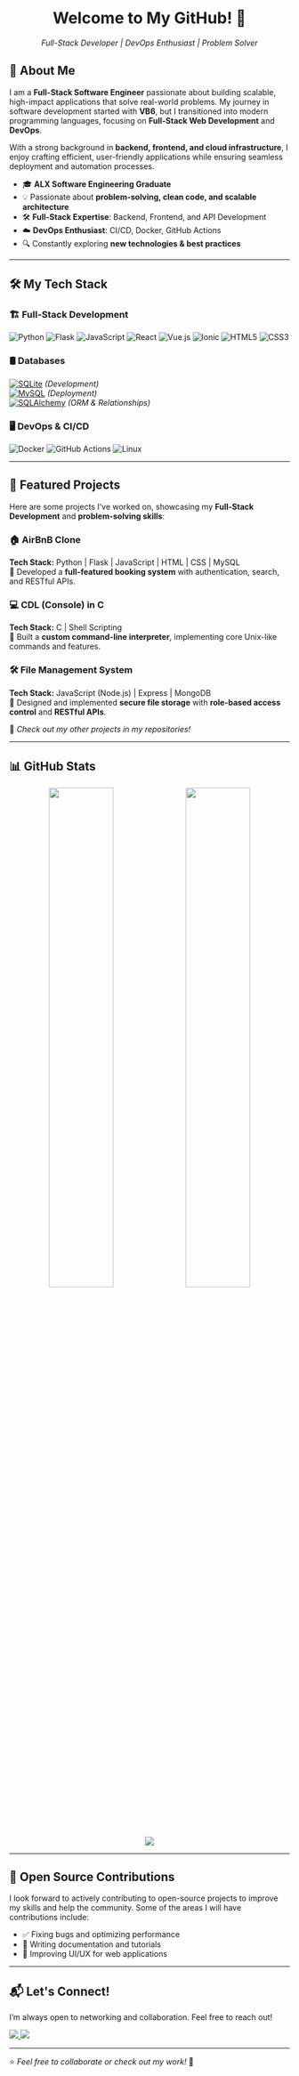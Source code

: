 <!-- Header -->
<h1 align="center">Welcome to My GitHub! 👋</h1>
<p align="center">
  <i>Full-Stack Developer | DevOps Enthusiast | Problem Solver</i>
</p>

<!-- About Me Section -->
## 🚀 About Me  
I am a **Full-Stack Software Engineer** passionate about building scalable, high-impact applications that solve real-world problems. My journey in software development started with **VB6**, but I transitioned into modern programming languages, focusing on **Full-Stack Web Development** and **DevOps**.  

With a strong background in **backend, frontend, and cloud infrastructure**, I enjoy crafting efficient, user-friendly applications while ensuring seamless deployment and automation processes.

- 🎓 **ALX Software Engineering Graduate**  
- 💡 Passionate about **problem-solving, clean code, and scalable architecture**  
- 🛠️ **Full-Stack Expertise**: Backend, Frontend, and API Development  
- ☁️ **DevOps Enthusiast**: CI/CD, Docker, GitHub Actions  
- 🔍 Constantly exploring **new technologies & best practices**  

---

<!-- Tech Stack Section -->
## 🛠️ My Tech Stack  

### 🏗️ Full-Stack Development  
![Python](https://img.shields.io/badge/Python-3776AB?style=for-the-badge&logo=python&logoColor=white)
![Flask](https://img.shields.io/badge/Flask-000000?style=for-the-badge&logo=flask&logoColor=white)
![JavaScript](https://img.shields.io/badge/JavaScript-F7DF1E?style=for-the-badge&logo=javascript&logoColor=black)
![React](https://img.shields.io/badge/React-61DAFB?style=for-the-badge&logo=react&logoColor=black)
![Vue.js](https://img.shields.io/badge/Vue.js-4FC08D?style=for-the-badge&logo=vue.js&logoColor=white)
![Ionic](https://img.shields.io/badge/Ionic-3880FF?style=for-the-badge&logo=ionic&logoColor=white)
![HTML5](https://img.shields.io/badge/HTML5-E34F26?style=for-the-badge&logo=html5&logoColor=white)
![CSS3](https://img.shields.io/badge/CSS3-1572B6?style=for-the-badge&logo=css3&logoColor=white)

### 🛢️ Databases

[![SQLite](https://img.shields.io/badge/SQLite-003B57?style=for-the-badge&logo=sqlite&logoColor=white)](https://www.sqlite.org/) *(Development)*  
[![MySQL](https://img.shields.io/badge/MySQL-4479A1?style=for-the-badge&logo=mysql&logoColor=white)](https://www.mysql.com/) *(Deployment)*  
[![SQLAlchemy](https://img.shields.io/badge/SQLAlchemy-EC4A3F?style=for-the-badge&logo=python&logoColor=white)](https://www.sqlalchemy.org/) *(ORM & Relationships)*  


### 🖥️ DevOps & CI/CD  
![Docker](https://img.shields.io/badge/Docker-2496ED?style=for-the-badge&logo=docker&logoColor=white)
![GitHub Actions](https://img.shields.io/badge/GitHub%20Actions-2088FF?style=for-the-badge&logo=github-actions&logoColor=white)
![Linux](https://img.shields.io/badge/Linux-FCC624?style=for-the-badge&logo=linux&logoColor=black)

---

<!-- Projects Section -->
## 🌟 Featured Projects  
Here are some projects I’ve worked on, showcasing my **Full-Stack Development** and **problem-solving skills**:

### 🏠 AirBnB Clone  
**Tech Stack:** Python | Flask | JavaScript | HTML | CSS | MySQL  
🔹 Developed a **full-featured booking system** with authentication, search, and RESTful APIs.  

### 💻 CDL (Console) in C  
**Tech Stack:** C | Shell Scripting  
🔹 Built a **custom command-line interpreter**, implementing core Unix-like commands and features.  

### 🛠️ File Management System  
**Tech Stack:** JavaScript (Node.js) | Express | MongoDB  
🔹 Designed and implemented **secure file storage** with **role-based access control** and **RESTful APIs**.  

📌 *Check out my other projects in my repositories!*  

---

<!-- GitHub Stats & Activity -->
## 📊 GitHub Stats  
<p align="center">
  <img width="48%" src="https://github-readme-stats.vercel.app/api?username=ngari-kev&show_icons=true&theme=radical" />
  <img width="48%" src="https://github-readme-streak-stats.herokuapp.com/?user=ngari-kev&theme=radical" />
</p>

<p align="center">
  <img src="https://github-readme-stats.vercel.app/api/top-langs/?username=ngari-kev&layout=compact&theme=radical" />
</p>

---

<!-- Open Source Contributions -->
## 🤝 Open Source Contributions  
I look forward to actively contributing to open-source projects to improve my skills and help the community. Some of the areas I will have contributions include:  
- ✅ Fixing bugs and optimizing performance  
- 📝 Writing documentation and tutorials  
- 🎨 Improving UI/UX for web applications  

---

<!-- How to Reach Me -->
## 📬 Let's Connect!  
I’m always open to networking and collaboration. Feel free to reach out!  

<a href="https://www.linkedin.com/in/v3k">
  <img src="https://img.shields.io/badge/LinkedIn-0A66C2?style=for-the-badge&logo=linkedin&logoColor=white" />
</a>
<a href="mailto:kevngariwangui@gmail.com">
  <img src="https://img.shields.io/badge/Email-D14836?style=for-the-badge&logo=gmail&logoColor=white" />
</a>

---

⭐️ *Feel free to collaborate or check out my work!* 🚀
